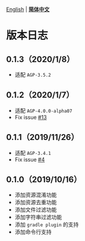 [English](../en/CHANGELOG.md) | **[简体中文](CHANGELOG.md)**

# 版本日志

## 0.1.3（2020/1/8）
- 适配 `AGP-3.5.2`

## 0.1.2（2020/1/7）
- 适配 `AGP-4.0.0-alpha07`
-  Fix issue [#13](https://github.com/bytedance/AabResGuard/issues/13)

## 0.1.1（2019/11/26）
- 适配 `AGP-3.4.1`
- Fix issue [#4](https://github.com/bytedance/AabResGuard/issues/4)

## 0.1.0（2019/10/16）
- 添加资源混淆功能
- 添加资源去重功能
- 添加文件过滤功能
- 添加字符串过滤功能
- 添加 `gradle plugin` 的支持
- 添加命令行支持
